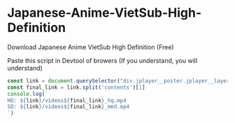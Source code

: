 # Japanese-Anime-VietSub-High-Definition
Download Japanese Anime VietSub High Definition (Free)

Paste this script in Devtool of browers (If you understand, you will understand)
```javascript
const link = document.querySelector("div.jplayer__poster.jplayer__layer > img").src.replace('thumbs', 'contents').replace('-p/', '/').split('/thumbs')[0].split('/images')[0];
const final_link = link.split('contents')[1]
console.log(`
HD: ${link}/videos${final_link}_hq.mp4
SD: ${link}/videos${final_link}_med.mp4
`)
```
